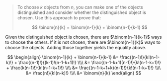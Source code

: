 > To choose $k$ objects from $n$, you can make one of the objects distinguished
> and consider whether the distinguished object is chosen. Use this approach to
> prove that:
>
> $$ \binom{n}{k} = \binom{n-1}{k} + \binom{n-1}{k-1} $$

Given the distinguished object is chosen, there are $\binom{n-1}{k-1}$ ways to
choose the others. If it is not chosen, there are $\binom{n-1}{k}$ ways to
choose the objects. Adding those together yields the equality above.

$$ \begin{align}
   \binom{n-1}{k} + \binom{n-1}{k-1}
     &= \frac{(n-1)!}{k!(n-1-k)!} + \frac{(n-1)!}{(k-1)!(n-1-k+1)!} \\\\
     &= \frac{(n-1-k+1)(n-1)!}{k!(n-1-k+1)!} + \frac{k(n-1)!}{k!(n-1-k+1)!} \\\\
     &= \frac{(n-1-k+1+k)(n-1)!}{k!(n-1-k+1)!} \\\\
     &= \frac{n!}{k!(n-k)!} \\\\
     &= \binom{n}{k}
   \end{align} $$
